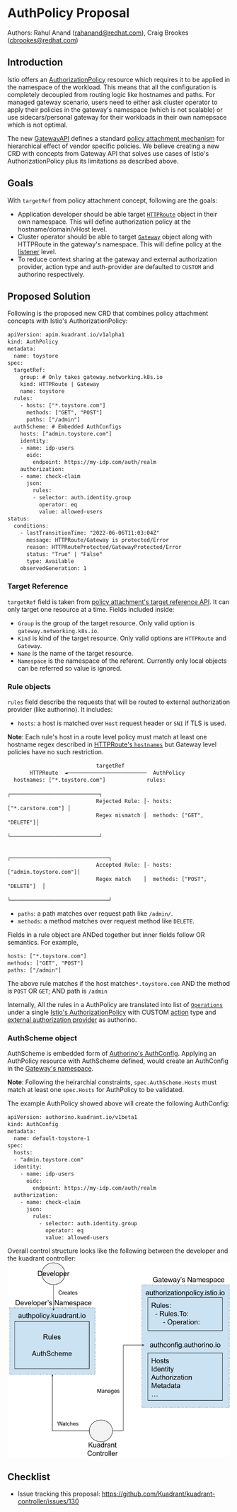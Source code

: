 # AuthPolicy Proposal
Authors: Rahul Anand (rahanand@redhat.com), Craig Brookes (cbrookes@redhat.com)

## Introduction
Istio offers an [AuthorizationPolicy](https://istio.io/latest/docs/reference/config/security/authorization-policy/) resource which requires it to be applied in the namespace of the workload. This means that all the configuration is completely decoupled from routing logic like hostnames and paths. For managed gateway scenario, users need to either ask cluster operator to apply their policies in the gateway's namespace (which is not scalable) or use sidecars/personal gateway for their workloads in their own namepsace which is not optimal.

The new [GatewayAPI](https://gateway-api.sigs.k8s.io/) defines a standard [policy attachment mechanism](https://gateway-api.sigs.k8s.io/v1alpha2/references/policy-attachment/) for hierarchical effect of vendor specific policies. We believe creating a new CRD with concepts from Gateway API that solves use cases of Istio's AuthorizationPolicy plus its limitations as described above.

## Goals

With `targetRef`  from policy attachment concept, following are the goals:
- Application developer should be able target [`HTTPRoute`](https://gateway-api.sigs.k8s.io/v1alpha2/references/spec/#gateway.networking.k8s.io/v1alpha2.HTTPRoute) object in their own namespace. This will define authorization policy at the hostname/domain/vHost level.
- Cluster operator should be able to target [`Gateway`](https://gateway-api.sigs.k8s.io/v1alpha2/references/spec/#gateway.networking.k8s.io/v1alpha2.Gateway) object along with HTTPRoute in the gateway's namespace. This will define policy at the <ins>listener</ins> level.
- To reduce context sharing at the gateway and external authorization provider, action type and auth-provider are defaulted to `CUSTOM` and authorino respectively.

## Proposed Solution
Following is the proposed new CRD that combines policy attachment concepts with Istio's AuthorizationPolicy:

```yaml=
apiVersion: apim.kuadrant.io/v1alpha1
kind: AuthPolicy
metadata:
  name: toystore
spec:
  targetRef:
    group: # Only takes gateway.networking.k8s.io
    kind: HTTPRoute | Gateway
    name: toystore
  rules:
    - hosts: ["*.toystore.com"]
      methods: ["GET", "POST"]
      paths: ["/admin"]
  authScheme: # Embedded AuthConfigs
    hosts: ["admin.toystore.com"]
    identity:
    - name: idp-users
      oidc:
        endpoint: https://my-idp.com/auth/realm
    authorization:
    - name: check-claim
      json:
        rules:
        - selector: auth.identity.group
          operator: eq
          value: allowed-users
status:
  conditions:
    - lastTransitionTime: "2022-06-06T11:03:04Z"
      message: HTTPRoute/Gateway is protected/Error
      reason: HTTPRouteProtected/GatewayProtected/Error
      status: "True" | "False"
      type: Available
    observedGeneration: 1
```

### Target Reference
`targetRef` field is taken from [policy attachment's target reference API](https://gateway-api.sigs.k8s.io/v1alpha2/references/policy-attachment/#target-reference-api). It can only target one resource at a time. Fields included inside:
- `Group` is the group of the target resource. Only valid option is `gateway.networking.k8s.io`.
- `Kind` is kind of the target resource. Only valid options are `HTTPRoute` and `Gateway`.
- `Name` is the name of the target resource.
- `Namespace` is the namespace of the referent. Currently only local objects can be referred so value is ignored.

### Rule objects
`rules` field describe the requests that will be routed to external authorization provider (like authorino). It includes:
- `hosts`: a host is matched over `Host` request header or `SNI` if TLS is used.
 
**Note**: Each rule's host in a route level policy must match at least one hostname regex described in [HTTPRoute's `hostnames`](https://gateway-api.sigs.k8s.io/v1alpha2/references/spec/#gateway.networking.k8s.io/v1alpha2.Hostname) but Gateway level policies have no such restriction.
```
                            targetRef
       HTTPRoute  ◄─────────────────────────  AuthPolicy
  hostnames: ["*.toystore.com"]             rules:
                                           ┌────────────────────────────┐
                            Rejected Rule: │- hosts: ["*.carstore.com"] │
                            Regex mismatch │  methods: ["GET", "DELETE"]│
                                           └────────────────────────────┘

                                           ┌───────────────────────────────┐
                            Accepted Rule: │- hosts: ["admin.toystore.com"]│
                            Regex match    │  methods: ["POST", "DELETE"]  │
                                           └───────────────────────────────┘
```

- `paths`: a path matches over request path like `/admin/`.
- `methods`: a method matches over request method like `DELETE`.

Fields in a rule object are ANDed together but inner fields follow OR semantics. For example,
```
hosts: ["*.toystore.com"]
methods: ["GET", "POST"]
paths: ["/admin"]
```
The above rule matches if the host matches`*.toystore.com` AND the method is `POST` OR `GET`; AND path is `/admin`

Internally, All the rules in a AuthPolicy are translated into list of [`Operations`](https://istio.io/latest/docs/reference/config/security/authorization-policy/#Operation) under a single [Istio's AuthorizationPolicy](https://istio.io/latest/docs/reference/config/security/authorization-policy/) with CUSTOM [action](https://istio.io/latest/docs/reference/config/security/authorization-policy/#AuthorizationPolicy-Action) type and [external authorization provider](https://istio.io/latest/docs/reference/config/security/authorization-policy/#AuthorizationPolicy-ExtensionProvider) as authorino.

### AuthScheme object
AuthScheme is embedded form of [Authorino's AuthConfig](https://github.com/Kuadrant/authorino/blob/main/docs/architecture.md#the-authorino-authconfig-custom-resource-definition-crd). Applying an AuthPolicy resource with AuthScheme defined, would create an AuthConfig in the <ins>Gateway's namespace</ins>.

**Note**: Following the heirarchial constraints, `spec.AuthScheme.Hosts` must match at least one `spec.Hosts` for AuthPolicy to be validated.

The example AuthPolicy showed above will create the following AuthConfig:

```yaml=
apiVersion: authorino.kuadrant.io/v1beta1
kind: AuthConfig
metadata:
  name: default-toystore-1
spec:
  hosts:
  - "admin.toystore.com"
  identity:
    - name: idp-users
      oidc:
        endpoint: https://my-idp.com/auth/realm
  authorization:
    - name: check-claim
      json:
        rules:
          - selector: auth.identity.group
            operator: eq
            value: allowed-users
```

Overall control structure looks like the following between the developer and the kuadrant controller:
![](images/authpolicy-control-structure.png)

## Checklist
- Issue tracking this proposal: https://github.com/Kuadrant/kuadrant-controller/issues/130
